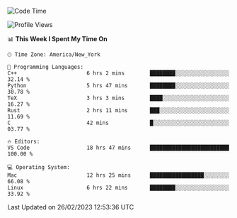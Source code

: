 <!--START_SECTION:waka-->
![Code Time](http://img.shields.io/badge/Code%20Time-179%20hrs%2030%20mins-blue)

![Profile Views](http://img.shields.io/badge/Profile%20Views-5-blue)

📊 **This Week I Spent My Time On** 

```text
🕑︎ Time Zone: America/New_York

💬 Programming Languages: 
C++                      6 hrs 2 mins        ████████░░░░░░░░░░░░░░░░░   32.14 % 
Python                   5 hrs 47 mins       ████████░░░░░░░░░░░░░░░░░   30.78 % 
TeX                      3 hrs 3 mins        ████░░░░░░░░░░░░░░░░░░░░░   16.27 % 
Rust                     2 hrs 11 mins       ███░░░░░░░░░░░░░░░░░░░░░░   11.69 % 
C                        42 mins             █░░░░░░░░░░░░░░░░░░░░░░░░   03.77 % 

🔥 Editors: 
VS Code                  18 hrs 47 mins      █████████████████████████   100.00 % 

💻 Operating System: 
Mac                      12 hrs 25 mins      █████████████████░░░░░░░░   66.08 % 
Linux                    6 hrs 22 mins       ████████░░░░░░░░░░░░░░░░░   33.92 % 
```


 Last Updated on 26/02/2023 12:53:36 UTC
<!--END_SECTION:waka-->
